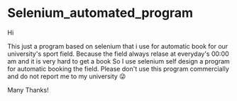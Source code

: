 # Selenium_automated_program
Hi 

This just a program based on selenium that i use for automatic book for our university's sport field.
Because the field always relase at everyday's 00:00 am and it is very hard to get a book
So I use selenium self design a program for automatic booking the field.
Please don't use this program commercially and do not report me to my university :stuck_out_tongue_winking_eye:

Many Thanks!
